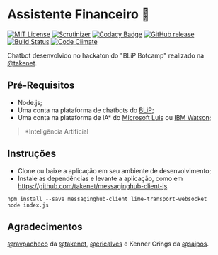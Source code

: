 # Assistente Financeiro 🤖 
[![MIT License](https://img.shields.io/badge/License-MIT-red.svg)](LICENSE) [![Scrutinizer](https://img.shields.io/scrutinizer/g/dedevillela/bot-assistente-financeiro.svg)](https://scrutinizer-ci.com/g/dedevillela/bot-assistente-financeiro/build-status/master) [![Codacy Badge](https://api.codacy.com/project/badge/Grade/4757b0be85134a91a339da8d88e12841)](https://www.codacy.com/app/dedevillela/bot-assistente-financeiro?utm_source=github.com&amp;utm_medium=referral&amp;utm_content=dedevillela/bot-assistente-financeiro&amp;utm_campaign=Badge_Grade) [![GitHub release](https://img.shields.io/github/release/dedevillela/bot-assistente-financeiro.svg)]() [![Build Status](https://travis-ci.org/dedevillela/bot-assistente-financeiro.svg?branch=master)](https://travis-ci.org/dedevillela/bot-assistente-financeiro) [![Code Climate](https://codeclimate.com/github/dedevillela/bot-assistente-financeiro.png)](https://codeclimate.com/github/dedevillela/bot-assistente-financeiro)

Chatbot desenvolvido no hackaton do "BLiP Botcamp" realizado na [@takenet](https://github.com/takenet).

## Pré-Requisitos
- Node.js;
- Uma conta na plataforma de chatbots do [BLiP](https://blip.ai);
- Uma conta na plataforma de IA* do [Microsoft Luis](https://www.luis.ai) ou [IBM Watson](https://www.ibm.com/watson);
>*Inteligência Artificial

## Instruções
- Clone ou baixe a aplicação em seu ambiente de desenvolvimento;
- Instale as dependências e levante a aplicação, como em https://github.com/takenet/messaginghub-client-js.
```
npm install --save messaginghub-client lime-transport-websocket
node index.js
```
## Agradecimentos
[@ravpacheco](https://github.com/ravpacheco) da [@takenet](https://github.com/takenet), [@ericalves](https://github.com/ericalves) e Kenner Grings da [@saipos](https://github.com/saipos).
